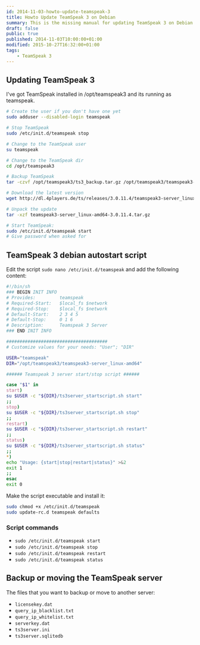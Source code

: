 ```yaml
---
id: 2014-11-03-howto-update-teamspeak-3
title: Howto Update TeamSpeak 3 on Debian
summary: This is the missing manual for updating TeamSpeak 3 on Debian.
draft: false
public: true
published: 2014-11-03T10:00:00+01:00
modified: 2015-10-27T16:32:00+01:00
tags:
    - TeamSpeak 3
---
```


## Updating TeamSpeak 3

I've got TeamSpeak installed in /opt/teamspeak3 and its running as teamspeak.

```bash
# Create the user if you don't have one yet
sudo adduser --disabled-login teamspeak

# Stop TeamSpeak
sudo /etc/init.d/teamspeak stop

# Change to the TeamSpeak user
su teamspeak

# Change to the TeamSpeak dir
cd /opt/teamspeak3

# Backup TeamSpeak
tar -czvf /opt/teamspeak3/ts3_backup.tar.gz /opt/teamspeak3/teamspeak3-server_linux-amd64

# Download the latest version
wget http://dl.4players.de/ts/releases/3.0.11.4/teamspeak3-server_linux-amd64-3.0.11.4.tar.gz

# Unpack the update
tar -xzf teamspeak3-server_linux-amd64-3.0.11.4.tar.gz

# Start TeamSpeak:
sudo /etc/init.d/teamspeak start
# Give password when asked for
```

## TeamSpeak 3 debian autostart script

Edit the script ``sudo nano /etc/init.d/teamspeak`` and add the following content:

```bash
#!/bin/sh
### BEGIN INIT INFO
# Provides:         teamspeak
# Required-Start:   $local_fs $network
# Required-Stop:    $local_fs $network
# Default-Start:    2 3 4 5
# Default-Stop:     0 1 6
# Description:      Teamspeak 3 Server
### END INIT INFO

######################################
# Customize values for your needs: "User"; "DIR"

USER="teamspeak"
DIR="/opt/teamspeak3/teamspeak3-server_linux-amd64"

###### Teamspeak 3 server start/stop script ######

case "$1" in
start)
su $USER -c "${DIR}/ts3server_startscript.sh start"
;;
stop)
su $USER -c "${DIR}/ts3server_startscript.sh stop"
;;
restart)
su $USER -c "${DIR}/ts3server_startscript.sh restart"
;;
status)
su $USER -c "${DIR}/ts3server_startscript.sh status"
;;
*)
echo "Usage: {start|stop|restart|status}" >&2
exit 1
;;
esac
exit 0
```

Make the script executable and install it:

```bash
sudo chmod +x /etc/init.d/teamspeak
sudo update-rc.d teamspeak defaults
```

### Script commands

- ``sudo /etc/init.d/teamspeak start``
- ``sudo /etc/init.d/teamspeak stop``
- ``sudo /etc/init.d/teamspeak restart``
- ``sudo /etc/init.d/teamspeak status``

## Backup or moving the TeamSpeak server

The files that you want to backup or move to another server:

- ``licensekey.dat``
- ``query_ip_blacklist.txt``
- ``query_ip_whitelist.txt``
- ``serverkey.dat``
- ``ts3server.ini``
- ``ts3server.sqlitedb``
